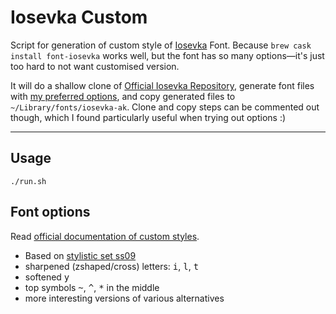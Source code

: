 # Iosevka Custom

Script for generation of custom style of [Iosevka][iosevka-repo] Font. Because `brew cask install font-iosevka` works well, but the font has so many options—it's just too hard to not want customised version.

It will do a shallow clone of [Official Iosevka Repository][iosevka-repo], generate font files with [my preferred options](#font-options), and copy generated files to `~/Library/fonts/iosevka-ak`. Clone and copy steps can be commented out though, which I found particularly useful when trying out options :)

---

## Usage

```
./run.sh
```

## Font options

Read [official documentation of custom styles][custom-styles].

- Based on [stylistic set ss09][ss09]
- sharpened (zshaped/cross) letters: <kbd>i</kbd>, <kbd>l</kbd>, <kbd>t</kbd>
- softened <kbd>y</kbd>
- top symbols <kbd>~</kbd>, <kbd>^</kbd>, <kbd>*</kbd> in the middle
- more interesting versions of various alternatives

[iosevka-repo]: https://github.com/be5invis/Iosevka
[ss09]: https://github.com/be5invis/Iosevka#weights-variants-and-opentype-features
[custom-styles]: https://github.com/be5invis/Iosevka#build-your-own-style
